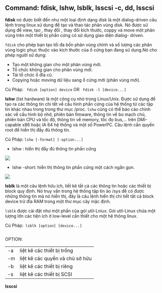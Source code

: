 ## Command: fdisk, lshw, lsblk, lsscsi -c, dd, lsscsi

**fdisk** nó được biết đến như một loại định dạng disk là một dialog-driven câu lệnh trong linux sử dung để tạo và thao tác phân vùng disk. Nó được sử dụng để view, tạo , thay đổi , thay đổi kích thước, coppy và move một phân vùng trên một thiết bị phần cứng có sử dụng giao diện dialog- driven.

`fdisk` cho phép bạn tạo tối đa bốn phân vùng chính và số lượng các phân vùng logic phục thuộc vào kích thước của ổ cứng bạn đang sử dụng.Nó cho phép người sử dụng:
- Tạo một không gian cho một phân vùng mới.
- Tổ chức không gian cho phân vùng mới.
- Tái tổ chức ổ đĩa cũ.
- Copying hoặc moving dữ liệu sang ổ cứng mới (phân vùng mới).

Cú Pháp: ` fdisk [option] device` OR ` fdisk -l [device...]`

**lshw** (list hardware) là một công cụ nhỏ trong Linux/Unix. Được sử dụng để tạo ra các thông tin chi tết về cấu hình phần cứng của hệ thống từ các tập tin khác nhau trong trong thư mục /proc. `lshw` cũng có thể báo cáo chính xác về cấu hình bộ nhớ, phiên bản fimware, thông tin về bo mạch chủ, phiên bản CPU và tốc độ, thông tin về memory, tốc đọ bus,... trên DMI-capable x86 hoặc IA 64 hệ thống và một số PowerPC. Câu lệnh cần quyền root để hiển thị đầy đủ thông tin.

Cú Pháp: `lshw [-format] [-option...]`

- lshw : hiển thị đầy đủ thông tin phần cứng

<img src="https://i.imgur.com/TJaDkMf.jpg">

- lshw -short: hiển thị thông tin phần cứng một cách ngắn gọn.

<img src="https://i.imgur.com/4y5Plq7.jpg">

**lsblk** là một câu lệnh hữu ích, liết kê tất cả các thông tin hoặc các thiết bị block quy định. Nó truy vấn trong hệ thống tập tin ảo /sys để có được những thông tin mà nó hiển thị, đây là câu lệnh hiển thị chi tiết tất cả  block device trừ đĩa RAM trong  một thư mục cây mặc định.

`lsblk` được cài đặt như một phần của gói util-Lniux. Gói util-Linux chứa một lượng lớn các tiện ích ở low-level cần thiết cho một hệ thông linux.

Cú Pháp:` lsblk [option] [device...]`

<img srsc="https://i.imgur.com/y6d1rZo.jpg">

OPTION:

|   |   |
|---|---|
|-a| liệt kê các thiết bị trống|
|-m| liệt kê các quyền và chủ sở hữu|
|-b| liệt kê các thiết bị riêng|
|-s | liệt kê các thiết bị SCSI|

**lsscsi**

